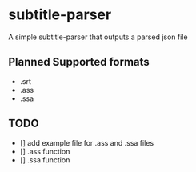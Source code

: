 # subtitle-parser
A simple subtitle-parser that outputs a parsed json file

## Planned Supported formats
- .srt
- .ass
- .ssa

## TODO
- [] add example file for .ass and .ssa files
- [] .ass function
- [] .ssa function

